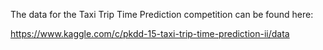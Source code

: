 
The data for the Taxi Trip Time Prediction competition can be found here:

https://www.kaggle.com/c/pkdd-15-taxi-trip-time-prediction-ii/data

